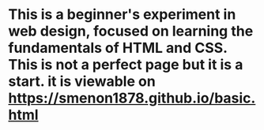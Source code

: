 # This is a beginner's experiment in web design, focused on learning the fundamentals of HTML and CSS. This is not a perfect page but it is a start. it is viewable on https://smenon1878.github.io/basic.html  #
